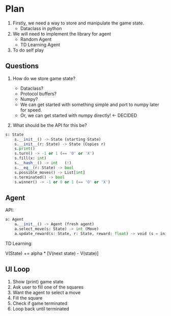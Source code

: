 # Plan

1. Firstly, we need a way to store and manipulate the game state.
    - Dataclass in python
2. We will need to implement the library for agent
    - Random Agent
    - TD Learning Agent
3. To do self play


## Questions

1. How do we store game state?
    - Dataclass?
    - Protocol buffers?
    - Numpy?
    - We can get started with something simple and port to numpy later for speed.
    - Or, we can get started with numpy directly! <- DECIDED

2. What should be the API for this be?

```py
s: State
    s.__init__() -> State (starting State)
    s.__init__(r: State) -> State (Copies r)
    s.print()
    s.turn() -> -1 or 1 (== 'O' or 'X')
    s.fill(x: int)
    s.__hash__() -> int   (!)
    s.__eq__(r: State) -> bool
    s.possible_moves() -> List[int]
    s.terminated() -> bool
    s.winner() -> -1 or 0 or 1 (== 'O' or 'X')
```

## Agent

API:

```py
a: Agent
    a.__init__() -> Agent (fresh agent)
    a.select_move(s: State) -> int (Move)
    a.update_reward(s: State, r: State, reward: float) -> void (s = initial state, r = final state)
```

TD Learning:

V(State) += alpha * [V(next state) - V(state)]


## UI Loop

1. Show (print) game state
2. Ask user to fill one of the squares
3. Want the agent to select a move
4. Fill the square
5. Check if game terminated
6. Loop back until terminated


